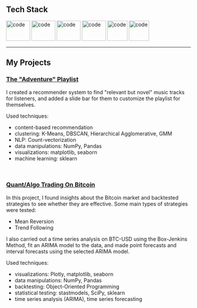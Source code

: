 ## Tech Stack

<p>
      <img src="https://www.vectorlogo.zone/logos/python/python-official.svg" alt="code" width="65" height="55"/>
      <img src="https://www.vectorlogo.zone/logos/mysql/mysql-official.svg" alt="code" width="65" height="55"/>
      <img src="https://www.vectorlogo.zone/logos/git-scm/git-scm-ar21.svg" alt="code" width="65" height="55"/>
      <img src="https://www.vectorlogo.zone/logos/amazon_aws/amazon_aws-ar21.svg" alt="code" width="65" height="55"/>
      <img src="https://www.vectorlogo.zone/logos/github/github-tile.svg" alt="code" width="55" height="55"/>
      <img src="https://www.vectorlogo.zone/logos/jupyter/jupyter-icon.svg" alt="code" width="55" height="55"/>
</p>

---

## My Projects
### [The "Adventure" Playlist](https://www.github.com/jonathan-yeung/adventure_playlist)
I created a recommender system to find "relevant but novel" music tracks for listeners, and added a slide bar for them to customize the playlist for themselves.

Used techniques:
- content-based recommendation
- clustering: K-Means, DBSCAN, Hierarchical Agglomerative, GMM
- NLP: Count-vectorization
- data manipulations: NumPy, Pandas
- visualizations: matplotlib, seaborn
- machine learning: sklearn

&nbsp;

### [Quant/Algo Trading On Bitcoin](https://www.github.com/jonathan-yeung/trading_strategies)
In this project, I found insights about the Bitcoin market and backtested strategies to see whether they are effective.
Some main types of strategies were tested:
- Mean Reversion
- Trend Following

I also carried out a time series analysis on BTC-USD using the Box-Jenkins Method, fit an ARIMA model to the data, and made point forecasts and interval forecasts using the selected ARIMA model.

Used techniques:
- visualizations: Plotly, matplotlib, seaborn
- data manipulations: NumPy, Pandas
- backtesting: Object-Oriented Programming
- statistical testing: stastmodels, SciPy, sklearn
- time series analysis (ARIMA), time series forecasting

<!--
**jonathan-yeung/jonathan-yeung** is a ✨ _special_ ✨ repository because its `README.md` (this file) appears on your GitHub profile.

Here are some ideas to get you started:

- 🔭 I’m currently working on ...
- 🌱 I’m currently learning ...
- 👯 I’m looking to collaborate on ...
- 🤔 I’m looking for help with ...
- 💬 Ask me about ...
- 📫 How to reach me: ...
- 😄 Pronouns: ...
- ⚡ Fun fact: ...
-->
